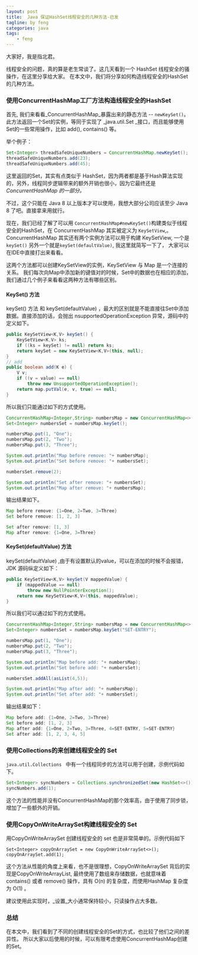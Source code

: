 ```yaml
---
layout: post
title:  Java 保证HashSet线程安全的几种方法-已发
tagline: by feng
categories: java
tags: 
    - feng
---
```



大家好，我是指北君。

线程安全的问题，真的算是老生常谈了。这几天看到一个 HashSet 线程安全的骚操作，在这里分享给大家。 在本文中，我们将分享如何构造线程安全的HashSet的几种方法。

<a name="Lr3sT"></a>
### 使用ConcurrentHashMap工厂方法构造线程安全的HashSet

首先, 我们来看看_ConcurrentHashMap_暴露出来的静态方法 -- `newKeySet()`。此方法返回一个Set的实例，等同于实现了 _java.util.Set _接口，而且能够使用Set的一些常用操作，比如 add(), contains() 等。
<!--more-->
举个例子：
```java
Set<Integer> threadSafeUniqueNumbers = ConcurrentHashMap.newKeySet();
threadSafeUniqueNumbers.add(23);
threadSafeUniqueNumbers.add(45);
```

这里返回的Set，其实有点类似于 HashSet，因为两者都是基于Hash算法实现的，另外，线程同步逻辑带来的额外开销也很小，因为它最终还是 _ConcurrentHashMap 的一部分。_

不过，这个只能在 Java 8 以上版本才可以使用，我想大部分公司应该至少 Java 8 了吧。直接拿来用就行。

现在，我们已经了解了可以用 `ConcurrentHashMap#newKeySet()`构建类似于线程安全的HashSet，在 ConcurrentHashMap 其实被定义为 `KeySetView`,。ConcurrentHashMap 其实还有两个实例方法可以用于构建 KeySetView, 一个是 `keySet()` 另外一个就是` keySet(defaultValue) `,  我这里就简写一下了， 大家可以在IDE中直接打出来看看。

这两个方法都可以创建KeySetView的实例，KeySetView 与 Map 是一个连接的关系。 我们每次向Map中添加新的键值对的时候，Set中的数据也在相应的添加，我们通过几个例子来看看这两种方法有哪些区别。
<a name="DQz7V"></a>
#### KeySet() 方法
keySet() 方法 和 keySet(defaultValue) ，最大的区别就是不能直接往Set中添加数据。直接添加的话，会抛出 nsupportedOperationException 异常，源码中的定义如下。
```java
public KeySetView<K,V> keySet() {
    KeySetView<K,V> ks;
    if ((ks = keySet) != null) return ks;
    return keySet = new KeySetView<K,V>(this, null);
}
// add
public boolean add(K e) {
    V v;
    if ((v = value) == null)
        throw new UnsupportedOperationException();
    return map.putVal(e, v, true) == null;
}
```
所以我们只能通过如下的方式使用。
```java
ConcurrentHashMap<Integer,String> numbersMap = new ConcurrentHashMap<>();
Set<Integer> numbersSet = numbersMap.keySet();

numbersMap.put(1, "One");
numbersMap.put(2, "Two");
numbersMap.put(3, "Three");

System.out.println("Map before remove: "+ numbersMap);
System.out.println("Set before remove: "+ numbersSet);

numbersSet.remove(2);

System.out.println("Set after remove: "+ numbersSet);
System.out.println("Map after remove: "+ numbersMap);
```
输出结果如下。
```java
Map before remove: {1=One, 2=Two, 3=Three}
Set before remove: [1, 2, 3]

Set after remove: [1, 3]
Map after remove: {1=One, 3=Three}
```
<a name="hCT1L"></a>
#### KeySet(defaultValue) 方法
keySet(defaultValue) ,由于有设置默认的value，可以在添加的时候不会报错，JDK 源码纵定义如下：
```java
public KeySetView<K,V> keySet(V mappedValue) {
    if (mappedValue == null)
        throw new NullPointerException();
    return new KeySetView<K,V>(this, mappedValue);
}
```
所以我们可以通过如下的方式使用。
```java
ConcurrentHashMap<Integer,String> numbersMap = new ConcurrentHashMap<>();
Set<Integer> numbersSet = numbersMap.keySet("SET-ENTRY");

numbersMap.put(1, "One");
numbersMap.put(2, "Two");
numbersMap.put(3, "Three");

System.out.println("Map before add: "+ numbersMap);
System.out.println("Set before add: "+ numbersSet);

numbersSet.addAll(asList(4,5));

System.out.println("Map after add: "+ numbersMap);
System.out.println("Set after add: "+ numbersSet);
```

输出结果如下：

```java
Map before add: {1=One, 2=Two, 3=Three}
Set before add: [1, 2, 3]
Map after add: {1=One, 2=Two, 3=Three, 4=SET-ENTRY, 5=SET-ENTRY}
Set after add: [1, 2, 3, 4, 5]
```

<a name="HagLL"></a>
### 使用Collections的来创建线程安全的 Set
`java.util.Collections ` 中有一个线程同步的方法可以用于创建，示例代码如下。

```java
Set<Integer> syncNumbers = Collections.synchronizedSet(new HashSet<>());
syncNumbers.add(1);
```

这个方法的性能并没有ConcurrentHashMap的那个效率高，由于使用了同步锁，增加了一些额外的开销。
<a name="ieKCU"></a>
### 使用CopyOnWriteArraySet构建线程安全的 Set
用CopyOnWriteArraySet 创建线程安全的 set 也是非常简单的。示例代码如下

```
Set<Integer> copyOnArraySet = new CopyOnWriteArraySet<>();
copyOnArraySet.add(1);
```
这个方法从性能的角度上来看，也不是很理想，CopyOnWriteArraySet 背后的实现是CopyOnWriteArrayList, 最终使用了数组来存储数据，也就意味着 contains() 或者 remove() 操作，具有 O(n) 的复杂度，而使用HashMap 复杂度为 O(1) 。

建议使用此实现时，_设置_大小通常保持较小，只读操作占大多数。

<a name="R6oJA"></a>
### 总结
在本文中，我们看到了不同的创建线程安全的Set的方式，也比较了他们之间的差异性。 所以大家以后使用的时候，可以有限考虑使用ConcurrentHashMap创建的Set。


